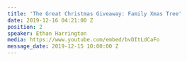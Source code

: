 ```yaml
---
title: 'The Great Christmas Giveaway: Family Xmas Tree'
date: 2019-12-16 04:21:00 Z
position: 2
speaker: Ethan Harrington
media: https://www.youtube.com/embed/bvDItLdCaFo
message_date: 2019-12-15 10:00:00 Z
---
```


